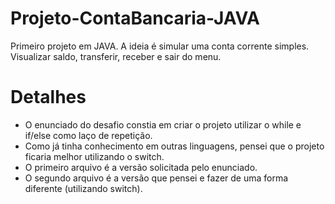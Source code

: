 # Projeto-ContaBancaria-JAVA
Primeiro projeto em JAVA. A ideia é simular uma conta corrente simples. Visualizar saldo, transferir, receber e sair do menu. 

# Detalhes
- O enunciado do desafio constia em criar o projeto utilizar o while e if/else como laço de repetição.
- Como já tinha conhecimento em outras linguagens, pensei que o projeto ficaria melhor utilizando o switch.
- O primeiro arquivo é a versão solicitada pelo enunciado.
- O segundo arquivo é a versão que pensei e fazer de uma forma diferente (utilizando switch).

